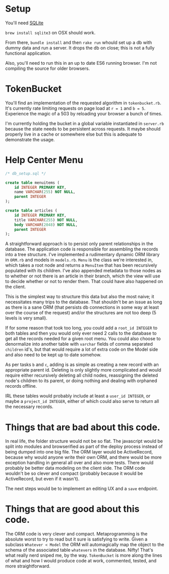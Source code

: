 # Setup

You'll need [SQLite](https://www.sqlite.org/)

`brew install sqlite3` on OSX should work.

From there, `bundle install` and then `rake run` whould set up a db with dummy
data and run a server. It drops the db on close; this is not a fully functional
application.

Also, you'll need to run this in an up to date ES6 running browser. I'm not
compiling the source for older browsers.

# TokenBucket

You'll find an implementation of the requested algorithm in `tokenbucket.rb`.
It's currently rate limiting requests on page load at `r = 1` and `b = 5`.
Experience the magic of a 503 by reloading your browser a bunch of times.

I'm currently holding the bucket in a global variable instantiated in
`server.rb` because the state needs to be persistent across requests. It maybe
should properly live in a cache or somewhere else but this is adequate to
demonstrate the usage.

# Help Center Menu

```sql
/* db_setup.sql */

create table menuitems (
    id INTEGER PRIMARY KEY,
    name VARCHAR(255) NOT NULL,
    parent INTEGER
);

create table articles (
    id INTEGER PRIMARY KEY,
    title VARCHAR(255) NOT NULL,
    body VARCHAR(2048) NOT NULL,
    parent INTEGER
);
```

A straightforward approach is to persist only parent relationships in the database.
The application code is responsible for assembling the records into a tree
structure. I've implemented a rudimentary dynamic ORM library in `ORM.rb` and
models in `models.rb`. `Menu` is the class we're interested in, which
takes a root node and returns a `MenuItem` that has been recursively populated
with its children. I've also appended metadata to those nodes as to whether or
not there is an article in their branch, which the view will use to decide
whether or not to render them. That could have also happened on the client.

This is the simplest way to structure this data but also the most naive; it
necessitates many trips to the database. That shouldn't be an issue as long as
there is a sane ORM (that persists db connections in some way at least over the
course of the request) and/or the structures are not too deep (5 levels is very
small).

If for some reason that took too long, you could add a `root_id INTEGER` to
both tables and then you would only ever need 2 calls to the database to get
all the records needed for a given root menu. You could also choose to
denormalize into another table with `varchar` fields of comma separated
`children` id's, but that would require a lot of extra code on the Model side
and also need to be kept up to date somehow.

As per tasks `b` and `c`, adding is as simple as creating a new record with an
appropriate parent id. Deleting is only slightly more complicated and would
require either recursively deleting all child nodes, reassigning the deleted
node's children to its parent, or doing nothing and dealing with orphaned
records offline.

IRL these tables would probably include at least a `user_id INTEGER`, or maybe
a `project_id INTEGER`, either of which could also serve to return all the
necessary records.

# Things that are bad about this code.

In real life, the folder structure would not be so flat. The javascript would
be split into modules and browserified as part of the deploy process instead of
being dumped into one big file. The ORM layer would be ActiveRecord, because
why would anyone write their own ORM, and there would be more exception
handling in general all over and also more tests. There would probably be better
data modeling on the client side. The ORM code wouldn't be so clever and
compact (probably because it would be ActiveRecord, but even if it wasn't).

The next steps would be to implement an editing UX and a `save` endpoint.

# Things that are good about this code.

The ORM code is very clever and compact. Metaprogramming is the absolute worst
to try to read but it sure is satisfying to write. Given a subclass `Whatever <
Model` the ORM will automagically map the object to the schema of the
associated table `whatevers` in the database. Nifty! That's what really nerd
sniped me, by the way. `TokenBucket` is more along the lines of what and how I
would produce code at work, commented, tested, and more straightforward.
